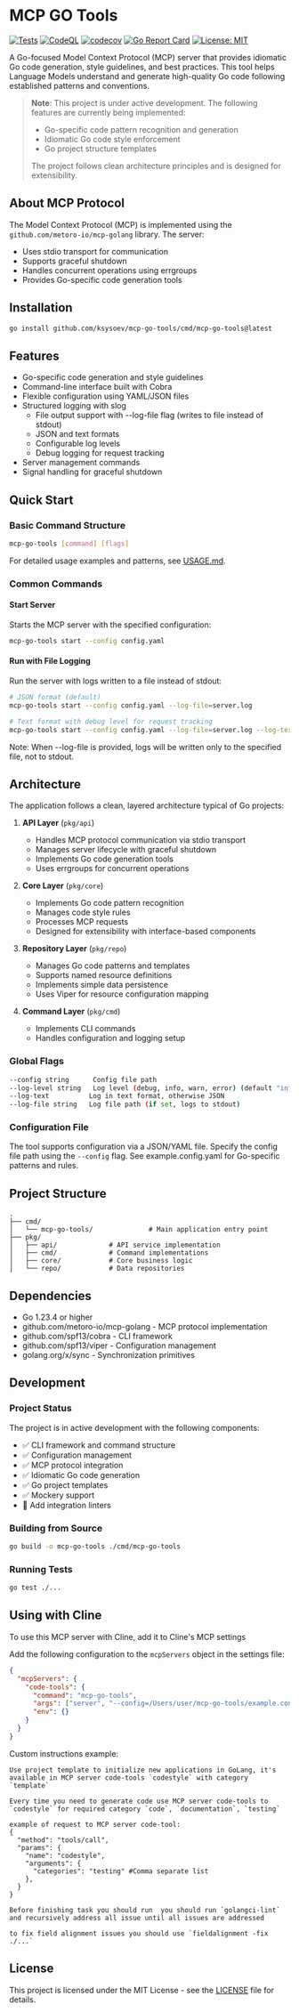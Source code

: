 # MCP GO Tools

[![Tests](https://github.com/ksysoev/mcp-go-tools/actions/workflows/main.yml/badge.svg)](https://github.com/ksysoev/mcp-go-tools/actions/workflows/main.yml)
[![CodeQL](https://github.com/ksysoev/mcp-go-tools/actions/workflows/github-code-scanning/codeql/badge.svg)](https://github.com/ksysoev/mcp-go-tools/actions/workflows/github-code-scanning/codeql)
[![codecov](https://codecov.io/gh/ksysoev/mcp-go-tools/graph/badge.svg?token=2PQTPYTOT7)](https://codecov.io/gh/ksysoev/mcp-go-tools)
[![Go Report Card](https://goreportcard.com/badge/github.com/ksysoev/mcp-go-tools)](https://goreportcard.com/report/github.com/ksysoev/mcp-go-tools)
[![License: MIT](https://img.shields.io/badge/License-MIT-blue.svg)](https://opensource.org/licenses/MIT)

A Go-focused Model Context Protocol (MCP) server that provides idiomatic Go code generation, style guidelines, and best practices. This tool helps Language Models understand and generate high-quality Go code following established patterns and conventions.

> **Note**: This project is under active development. The following features are currently being implemented:
> - Go-specific code pattern recognition and generation
> - Idiomatic Go code style enforcement
> - Go project structure templates
> 
> The project follows clean architecture principles and is designed for extensibility.

## About MCP Protocol

The Model Context Protocol (MCP) is implemented using the `github.com/metoro-io/mcp-golang` library. The server:
- Uses stdio transport for communication
- Supports graceful shutdown
- Handles concurrent operations using errgroups
- Provides Go-specific code generation tools

## Installation

```bash
go install github.com/ksysoev/mcp-go-tools/cmd/mcp-go-tools@latest
```

## Features

- Go-specific code generation and style guidelines
- Command-line interface built with Cobra
- Flexible configuration using YAML/JSON files
- Structured logging with slog
  - File output support with --log-file flag (writes to file instead of stdout)
  - JSON and text formats
  - Configurable log levels
  - Debug logging for request tracking
- Server management commands
- Signal handling for graceful shutdown

## Quick Start

### Basic Command Structure

```bash
mcp-go-tools [command] [flags]
```

For detailed usage examples and patterns, see [USAGE.md](USAGE.md).

### Common Commands

#### Start Server
Starts the MCP server with the specified configuration:
```bash
mcp-go-tools start --config config.yaml
```

#### Run with File Logging
Run the server with logs written to a file instead of stdout:
```bash
# JSON format (default)
mcp-go-tools start --config config.yaml --log-file=server.log

# Text format with debug level for request tracking
mcp-go-tools start --config config.yaml --log-file=server.log --log-text --log-level=debug
```

Note: When --log-file is provided, logs will be written only to the specified file, not to stdout.

## Architecture

The application follows a clean, layered architecture typical of Go projects:

1. **API Layer** (`pkg/api`)
   - Handles MCP protocol communication via stdio transport
   - Manages server lifecycle with graceful shutdown
   - Implements Go code generation tools
   - Uses errgroups for concurrent operations

2. **Core Layer** (`pkg/core`)
   - Implements Go code pattern recognition
   - Manages code style rules
   - Processes MCP requests
   - Designed for extensibility with interface-based components

3. **Repository Layer** (`pkg/repo`)
   - Manages Go code patterns and templates
   - Supports named resource definitions
   - Implements simple data persistence
   - Uses Viper for resource configuration mapping

4. **Command Layer** (`pkg/cmd`)
   - Implements CLI commands
   - Handles configuration and logging setup

### Global Flags

```bash
--config string      Config file path
--log-level string   Log level (debug, info, warn, error) (default "info")
--log-text          Log in text format, otherwise JSON
--log-file string   Log file path (if set, logs to stdout)
```

### Configuration File

The tool supports configuration via a JSON/YAML file. Specify the config file path using the `--config` flag. See example.config.yaml for Go-specific patterns and rules.

## Project Structure

```
.
├── cmd/
│   └── mcp-go-tools/              # Main application entry point
├── pkg/
│   ├── api/             # API service implementation
│   ├── cmd/             # Command implementations
│   ├── core/            # Core business logic
│   └── repo/            # Data repositories
```

## Dependencies

- Go 1.23.4 or higher
- github.com/metoro-io/mcp-golang - MCP protocol implementation
- github.com/spf13/cobra - CLI framework
- github.com/spf13/viper - Configuration management
- golang.org/x/sync - Synchronization primitives

## Development

### Project Status

The project is in active development with the following components:
- ✅ CLI framework and command structure
- ✅ Configuration management
- ✅ MCP protocol integration
- ✅ Idiomatic Go code generation
- ✅ Go project templates
- ✅ Mockery support
- 🚧 Add integration linters

### Building from Source

```bash
go build -o mcp-go-tools ./cmd/mcp-go-tools
```

### Running Tests

```bash
go test ./...
```

## Using with Cline

To use this MCP server with Cline, add it to Cline's MCP settings

Add the following configuration to the `mcpServers` object in the settings file:

```json
{
  "mcpServers": {
    "code-tools": {
      "command": "mcp-go-tools",
      "args": ["server", "--config=/Users/user/mcp-go-tools/example.config.yaml"],
      "env": {}
    }
  }
}

```

Custom instructions example:

```
Use project template to initialize new applications in GoLang, it's available in MCP server code-tools `codestyle` with category `template`

Every time you need to generate code use MCP server code-tools to `codestyle` for required category `code`, `documentation`, `testing`

example of request to MCP server code-tool:
{
  "method": "tools/call",
  "params": {
    "name": "codestyle",
    "arguments": {
      "categories": "testing" #Comma separate list
    },
  }
}

Before finishing task you should run  you should run `golangci-lint` and recursively address all issue until all issues are addressed

to fix field alignment issues you should use `fieldalignment -fix ./...`
```


## License

This project is licensed under the MIT License - see the [LICENSE](LICENSE) file for details.
